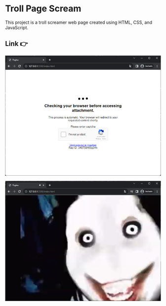 # Troll Page Scream

This project is a troll screamer web page created using HTML, CSS, and JavaScript.
 
## Link 👉 

<p align="center">
  <img src="docs/image1.png"">
</p>

<p align="center">
  <img src="docs/image2.png"">
</p>

